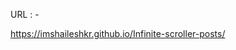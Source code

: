 <!--  Infinte Scroll Posts -->



<!--  API : 

    {JSON} Placeholder
    Free fake API for testing and prototyping.
    Powered by JSON Server + LowDB

 -->
 
 URL : -
 
 https://imshaileshkr.github.io/Infinite-scroller-posts/
